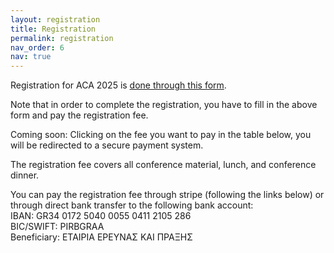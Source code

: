 ```yaml
---
layout: registration
title: Registration
permalink: registration
nav_order: 6
nav: true
---
```


Registration for ACA 2025 is [done through this form](https://forms.gle/oMYJXoRNfHN1kzpL7). 

Note that in order to complete the registration, you have to fill in the above form and pay the registration fee. 

Coming soon: Clicking on the fee you want to pay in the table below, you will be redirected to a secure payment system. 

The registration fee covers all conference material, lunch, and conference dinner.

You can pay the registration fee through stripe (following the links below) or 
through direct bank transfer to the following bank account:
<br>
IBAN: GR34 0172 5040 0055 0411 2105 286
<br>
BIC/SWIFT: PIRBGRAA
<br>
Beneficiary: ΕΤΑΙΡΙΑ ΕΡΕΥΝΑΣ ΚΑΙ ΠΡΑΞΗΣ
<br>
<br>

